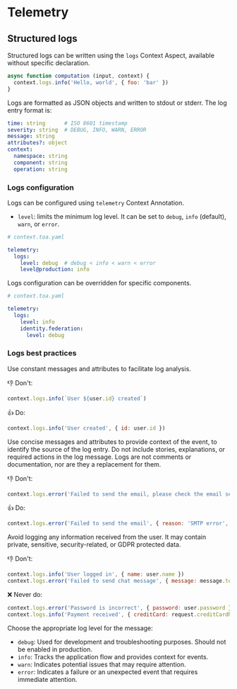 # Telemetry

## Structured logs

Structured logs can be written using the `logs` Context Aspect, available without specific
declaration.

```javascript
async function computation (input, context) {
  context.logs.info('Hello, world', { foo: 'bar' })
}
```

Logs are formatted as JSON objects and written to stdout or stderr. The log entry format is:

```yaml
time: string      # ISO 8601 timestamp
severity: string  # DEBUG, INFO, WARN, ERROR
message: string
attributes?: object
context:
  namespace: string
  component: string
  operation: string
```

### Logs configuration

Logs can be configured using `telemetry` Context Annotation.

- `level`: limits the minimum log level.
  It can be set to `debug`, `info` (default), `warn`, or `error`.

```yaml
# context.toa.yaml

telemetry:
  logs:
    level: debug  # debug < info < warn < error
    level@production: info
```

Logs configuration can be overridden for specific components.

```yaml
# context.toa.yaml

telemetry:
  logs:
    level: info
    identity.federation:
      level: debug
```

### Logs best practices

Use constant messages and attributes to facilitate log analysis.

:-1: Don't:

```javascript
context.logs.info(`User ${user.id} created`)
```

:+1: Do:

```javascript
context.logs.info('User created', { id: user.id })
```

Use concise messages and attributes to provide context of the event, to identify the source of the
log entry.
Do not include stories, explanations, or required actions in the log message.
Logs are not comments or documentation, nor are they a replacement for them.

:-1: Don't:

```javascript
context.logs.error('Failed to send the email, please check the email server configuration')
```

:+1: Do:

```javascript
context.logs.error('Failed to send the email', { reason: 'SMTP error', status: 1024 })
```

Avoid logging any information received from the user.
It may contain private, sensitive, security-related, or GDPR protected data.

:-1: Don't:

```javascript
context.logs.info('User logged in', { name: user.name })
context.logs.error('Failed to send chat message', { message: message.text })
```

:x: Never do:

```javascript
context.logs.error('Password is incorrect', { password: user.password })
context.logs.info('Payment received', { creditCard: request.creditCardNumber })
```

Choose the appropriate log level for the message:

- `debug`: Used for development and troubleshooting purposes. Should not be enabled in production.
- `info`: Tracks the application flow and provides context for events.
- `warn`: Indicates potential issues that may require attention.
- `error`: Indicates a failure or an unexpected event that requires immediate attention.
